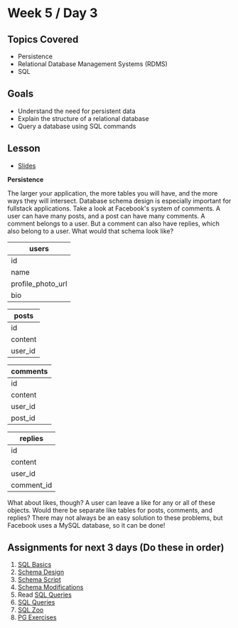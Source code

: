 # Week 5 / Day 3

## Topics Covered
- Persistence
- Relational Database Management Systems (RDMS)
- SQL

## Goals
- Understand the need for persistent data
- Explain the structure of a relational database
- Query a database using SQL commands

## Lesson
- [Slides](https://docs.google.com/a/natedelage.com/presentation/d/1834tfN6g9gvl2t0JDQY2RPMCIAnvN08Wrd-bO-usruQ/edit?usp=sharing)

**Persistence**

The larger your application, the more tables you will have, and the more ways they will intersect. Database schema design is especially important for fullstack applications. Take a look at Facebook's system of comments. A user can have many posts, and a post can have many comments. A comment belongs to a user. But a comment can also have replies, which also belong to a user. What would that schema look like?

**users** |
---|
id |
name |
profile_photo_url |
bio |

**posts** |
---|
id |
content |
user_id |

**comments** |
---|
id |
content |
user_id |
post_id |

**replies** |
---|
id |
content |
user_id |
comment_id |

What about likes, though? A user can leave a like for any or all of these objects. Would there be separate like tables for posts, comments, and replies? There may not always be an easy solution to these problems, but Facebook uses a MySQL database, so it can be done!

## Assignments for next 3 days (Do these in order)
1. [SQL Basics](https://github.com/codeplatoon/sql-basics)
2. [Schema Design](https://github.com/codeplatoon/sql-schema-design)
3. [Schema Script](https://github.com/codeplatoon/sql-schema-script)
4. [Schema Modifications](https://github.com/codeplatoon/sql-schema-modifications)
5. Read [SQL Queries](../page-resources/sql-queries.md)
6. [SQL Queries](https://github.com/codeplatoon/sql-queries)
7. [SQL Zoo](http://sqlzoo.net/)
8. [PG Exercises](https://pgexercises.com/)


